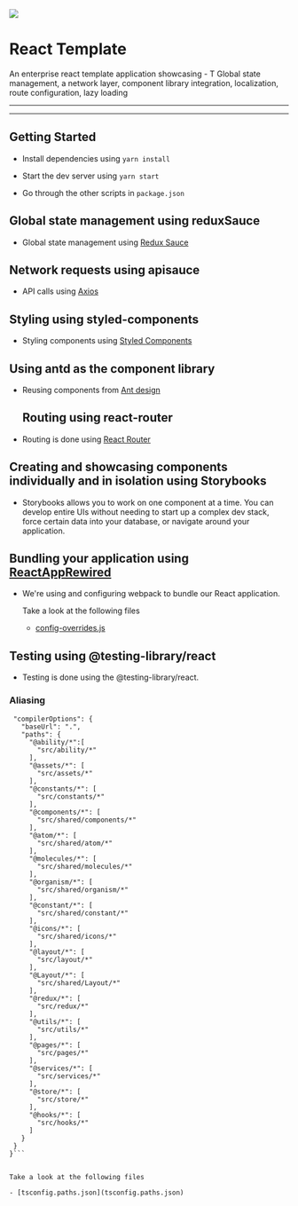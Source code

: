  

<div>
  <a href="https://torinit.com/" align="left" style="margin-left: 0;">
    <img src="https://torinit.com/static/media/loader.e1dc4171.gif">
  </a>
  <p>
    <h1 align="left">React Template
    </h1>
  </p>

  <p>
An enterprise react template application showcasing - T  Global state management,  a network layer, component library integration, localization, route configuration, lazy loading
  </p>

---

  
 
---

</div>

 
  

## Getting Started

- Install dependencies using `yarn install`

- Start the dev server using `yarn start`

- Go through the other scripts in `package.json`

## Global state management using reduxSauce

- Global state management using [Redux Sauce](https://github.com/infinitered/reduxsauce)
  
 ## Network requests using apisauce

- API calls using [Axios](https://github.com/axios/axios)
 

## Styling using styled-components

- Styling components using [Styled Components](https://styled-components.com)
 

## Using antd as the component library

- Reusing components from [Ant design](https://ant.design)

  ## Routing using react-router

- Routing is done using [React Router](https://github.com/ReactTraining/react-router)
 

## Creating and showcasing components individually and in isolation using Storybooks

- Storybooks allows you to work on one component at a time. You can develop entire UIs without needing to start up a complex dev stack, force certain data into your database, or navigate around your application.

   

## Bundling your application using [ReactAppRewired](https://www.npmjs.com/package/react-app-rewired)

- We're using and configuring webpack to bundle our React application.

  Take a look at the following files

  - [config-overrides.js](config-overrides.js) 
   
## Testing using @testing-library/react

- Testing is done using the @testing-library/react.
  

 
### Aliasing
 
 ```{
  "compilerOptions": {
    "baseUrl": ".",
    "paths": {
      "@ability/*":[
        "src/ability/*"
      ],
      "@assets/*": [
        "src/assets/*"
      ],
      "@constants/*": [
        "src/constants/*"
      ],
      "@components/*": [
        "src/shared/components/*"
      ],
      "@atom/*": [
        "src/shared/atom/*"
      ],
      "@molecules/*": [
        "src/shared/molecules/*"
      ],
      "@organism/*": [
        "src/shared/organism/*"
      ],
      "@constant/*": [
        "src/shared/constant/*"
      ],
      "@icons/*": [
        "src/shared/icons/*"
      ],
      "@layout/*": [
        "src/layout/*"
      ],
      "@Layout/*": [
        "src/shared/Layout/*"
      ],
      "@redux/*": [
        "src/redux/*"
      ],
      "@utils/*": [
        "src/utils/*"
      ],
      "@pages/*": [
        "src/pages/*"
      ],
      "@services/*": [
        "src/services/*"
      ],
      "@store/*": [
        "src/store/*"
      ],
      "@hooks/*": [
        "src/hooks/*"
      ]
    }
  }
}```


Take a look at the following files

- [tsconfig.paths.json](tsconfig.paths.json)
    
